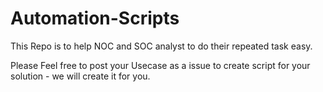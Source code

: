 # Automation-Scripts

This Repo is to help NOC and SOC analyst to do their repeated task easy. 

Please Feel free to post your Usecase as a issue to create script for your solution - we will create it for you. 
